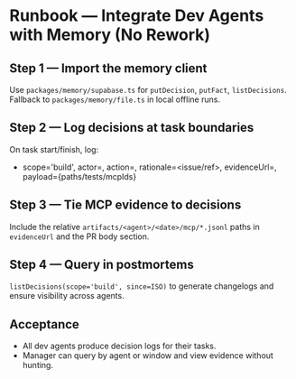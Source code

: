 # Runbook — Integrate Dev Agents with Memory (No Rework)

## Step 1 — Import the memory client

Use `packages/memory/supabase.ts` for `putDecision`, `putFact`, `listDecisions`.
Fallback to `packages/memory/file.ts` in local offline runs.

## Step 2 — Log decisions at task boundaries

On task start/finish, log:

- scope='build', actor=<agent>, action=<verb>, rationale=<issue/ref>,
  evidenceUrl=<artifacts path>, payload={paths/tests/mcpIds}

## Step 3 — Tie MCP evidence to decisions

Include the relative `artifacts/<agent>/<date>/mcp/*.jsonl` paths in `evidenceUrl` and the PR body section.

## Step 4 — Query in postmortems

`listDecisions(scope='build', since=ISO)` to generate changelogs and ensure visibility across agents.

## Acceptance

- All dev agents produce decision logs for their tasks.
- Manager can query by agent or window and view evidence without hunting.
